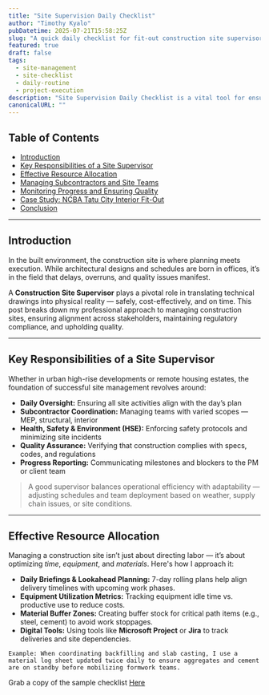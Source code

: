 ```yaml
---
title: "Site Supervision Daily Checklist"
author: "Timothy Kyalo"
pubDatetime: 2025-07-21T15:58:25Z
slug: "A quick daily checklist for fit-out construction site supervisors to keep projects running smoothly"
featured: true
draft: false
tags:
  - site-management
  - site-checklist
  - daily-routine
  - project-execution
description: "Site Supervision Daily Checklist is a vital tool for ensuring smooth construction operations by tracking daily tasks, safety protocols, and workforce activities. This blog explores how a well-structured checklist enhances site accountability, minimizes delays, and maintains quality standards."
canonicalURL: ""
---
```


## Table of Contents
- [Introduction](#introduction)  
- [Key Responsibilities of a Site Supervisor](#key-responsibilities-of-a-site-supervisor)  
- [Effective Resource Allocation](#effective-resource-allocation)  
- [Managing Subcontractors and Site Teams](#managing-subcontractors-and-site-teams)  
- [Monitoring Progress and Ensuring Quality](#monitoring-progress-and-ensuring-quality)  
- [Case Study: NCBA Tatu City Interior Fit-Out](#case-study-ncba-tatu-city-interior-fit-out)  
- [Conclusion](#conclusion)  

---

## Introduction

In the built environment, the construction site is where planning meets execution. While architectural designs and schedules are born in offices, it’s in the field that delays, overruns, and quality issues manifest.

A **Construction Site Supervisor** plays a pivotal role in translating technical drawings into physical reality — safely, cost-effectively, and on time. This post breaks down my professional approach to managing construction sites, ensuring alignment across stakeholders, maintaining regulatory compliance, and upholding quality.

---

## Key Responsibilities of a Site Supervisor

Whether in urban high-rise developments or remote housing estates, the foundation of successful site management revolves around:

- **Daily Oversight:** Ensuring all site activities align with the day’s plan  
- **Subcontractor Coordination:** Managing teams with varied scopes — MEP, structural, interior  
- **Health, Safety & Environment (HSE):** Enforcing safety protocols and minimizing site incidents  
- **Quality Assurance:** Verifying that construction complies with specs, codes, and regulations  
- **Progress Reporting:** Communicating milestones and blockers to the PM or client team  

> A good supervisor balances operational efficiency with adaptability — adjusting schedules and team deployment based on weather, supply chain issues, or site conditions.

---

## Effective Resource Allocation

Managing a construction site isn’t just about directing labor — it’s about optimizing *time*, *equipment*, and *materials*. Here's how I approach it:

- **Daily Briefings & Lookahead Planning:** 7-day rolling plans help align delivery timelines with upcoming work phases.  
- **Equipment Utilization Metrics:** Tracking equipment idle time vs. productive use to reduce costs.  
- **Material Buffer Zones:** Creating buffer stock for critical path items (e.g., steel, cement) to avoid work stoppages.  
- **Digital Tools:** Using tools like **Microsoft Project** or **Jira** to track deliveries and site dependencies.  

```text
Example: When coordinating backfilling and slab casting, I use a material log sheet updated twice daily to ensure aggregates and cement are on standby before mobilizing formwork teams.
```

Grab a copy of the sample checklist [Here](https://timokyaloprojects.gumroad.com/l/jpbfsz)
